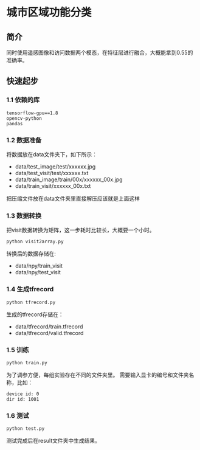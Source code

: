 # 城市区域功能分类

## 简介
同时使用遥感图像和访问数据两个模态，在特征层进行融合，大概能拿到0.55的准确率。

## 快速起步
### 1.1 依赖的库
```
tensorflow-gpu==1.8
opencv-python
pandas 
```
### 1.2 数据准备
将数据放在data文件夹下，如下所示：
- data/test_image/test/xxxxxx.jpg
- data/test_visit/test/xxxxxx.txt
- data/train_image/train/00x/xxxxxx_00x.jpg
- data/train_visit/xxxxxx_00x.txt

把压缩文件放在data文件夹里直接解压应该就是上面这样

### 1.3 数据转换
把visit数据转换为矩阵，这一步耗时比较长，大概要一个小时。
```
python visit2array.py
```
转换后的数据存储在:
- data/npy/train_visit
- data/npy/test_visit

### 1.4 生成tfrecord
```
python tfrecord.py
```
生成的tfrecord存储在：
- data/tfrecord/train.tfrecord
- data/tfrecord/valid.tfrecord

### 1.5 训练
```
python train.py
```
为了调参方便，每组实验存在不同的文件夹里。
需要输入显卡的编号和文件夹名称，比如：
```
device id: 0
dir id: 1001
```


### 1.6 测试
```
python test.py
```
测试完成后在result文件夹中生成结果。


